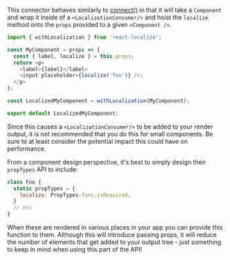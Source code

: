 This connector behaves similarly to [connect()](https://github.com/reactjs/react-redux/blob/master/docs/api.md#connectmapstatetoprops-mapdispatchtoprops-mergeprops-options)
in that it will take a `Component` and wrap it inside of a
`<LocalizationConsumer/>` and hoist the `localize` method
onto the `props` provided to a given `<Component />`.

```js
import { withLocalization } from 'react-localize';

const MyComponent = props => {
  const { label, localize } = this.props;
  return <p>
    <label>{label}</label>
    <input placeholder={localize('foo')} />;
  </p>
};

const LocalizedMyComponent = withLocalization(MyComponent);

export default LocalizedMyComponent;
```

Since this causes a `<LocalizationConsumer/>` to be added to your
render output, it is not recommended that you do this for small
components. Be sure to at least consider the potential impact
this could have on performance.

From a component design perspective, it's best to simply design
their `propTypes` API to include:

```js
class Foo {
  static propTypes = {
    localize: PropTypes.func.isRequired,
  }
  // etc
}
```

When these are rendered in various places in your app you can
provide this function to them. Although this will introduce
passing props, it will reduce the number of elements that get
added to your output tree - just something to keep in mind when
using this part of the API!
